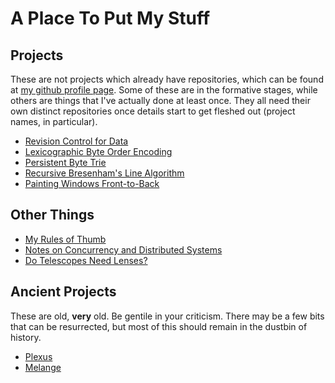 # A Place To Put My Stuff

## Projects

These are not projects which already have repositories, which can be
found at [my github profile page](https://github.com/phiryll). Some of
these are in the formative stages, while others are things that I've
actually done at least once. They all need their own distinct
repositories once details start to get fleshed out (project names, in
particular).

* [Revision Control for Data](projects/data-history.md)
* [Lexicographic Byte Order Encoding](projects/lexicographic.md)
* [Persistent Byte Trie](projects/btrie.md)
* [Recursive Bresenham's Line Algorithm](projects/bresenham.md)
* [Painting Windows Front-to-Back](projects/window-painting.md)

## Other Things

* [My Rules of Thumb](docs/rules-of-thumb.md)
* [Notes on Concurrency and Distributed Systems](docs/concurrency.md)
* [Do Telescopes Need Lenses?](docs/lenses.md)

## Ancient Projects

These are old, **very** old. Be gentile in your criticism. There may
be a few bits that can be resurrected, but most of this should remain
in the dustbin of history.

* [Plexus](https://sourceforge.net/projects/plexus/)
* [Melange](https://sourceforge.net/projects/melange/)
